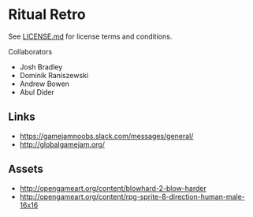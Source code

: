 # Ritual Retro

See [LICENSE.md](./LICENSE.md) for license terms and conditions.

Collaborators
- Josh Bradley
- Dominik Raniszewski
- Andrew Bowen
- Abul Dider

## Links
- https://gamejamnoobs.slack.com/messages/general/
- http://globalgamejam.org/

## Assets
- http://opengameart.org/content/blowhard-2-blow-harder
- http://opengameart.org/content/rpg-sprite-8-direction-human-male-16x16
